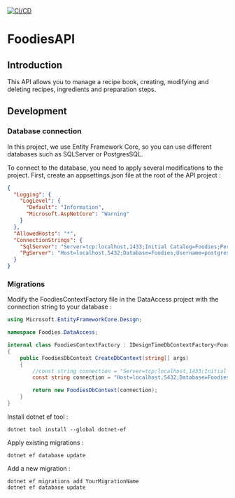 [![CI/CD](https://github.com/ThomasBernard03/FoodiesAPI/actions/workflows/main.yml/badge.svg?branch=main)](https://github.com/ThomasBernard03/FoodiesAPI/actions/workflows/main.yml)

# FoodiesAPI

## Introduction

This API allows you to manage a recipe book, creating, modifying and deleting recipes, ingredients and preparation steps.


## Development

### Database connection

In this project, we use Entity Framework Core, so you can use different databases such as SQLServer or PostgresSQL.

To connect to the database, you need to apply several modifications to the project.
First, create an appsettings.json file at the root of the API project :

```json
{
  "Logging": {
    "LogLevel": {
      "Default": "Information",
      "Microsoft.AspNetCore": "Warning"
    }
  },
  "AllowedHosts": "*",
  "ConnectionStrings": {
    "SqlServer": "Server=tcp:localhost,1433;Initial Catalog=Foodies;Persist Security Info=False;User ID=sa;Password=your_password;MultipleActiveResultSets=False;Encrypt=True;TrustServerCertificate=True;Connection Timeout=30;",
    "PgServer": "Host=localhost,5432;Database=Foodies;Username=postgres;Password=your_password"
  }
}

```


### Migrations

Modify the FoodiesContextFactory file in the DataAccess project with the connection string to your database :
```csharp
using Microsoft.EntityFrameworkCore.Design;

namespace Foodies.DataAccess;

internal class FoodiesContextFactory : IDesignTimeDbContextFactory<FoodiesDbContext>
{
    public FoodiesDbContext CreateDbContext(string[] args)
    {
        //const string connection = "Server=tcp:localhost,1433;Initial Catalog=Foodies;Persist Security Info=False;User ID=sa;Password=your_password;MultipleActiveResultSets=False;Encrypt=True;TrustServerCertificate=True;Connection Timeout=30;";
        const string connection = "Host=localhost,5432;Database=Foodies;Username=postgres;Password=your_password";

        return new FoodiesDbContext(connection);
    }
}
```

Install dotnet ef tool :
```shell
dotnet tool install --global dotnet-ef
```

Apply existing migrations :
```shell
dotnet ef database update
```


Add a new migration :
```shell
dotnet ef migrations add YourMigrationName
dotnet ef database update
```